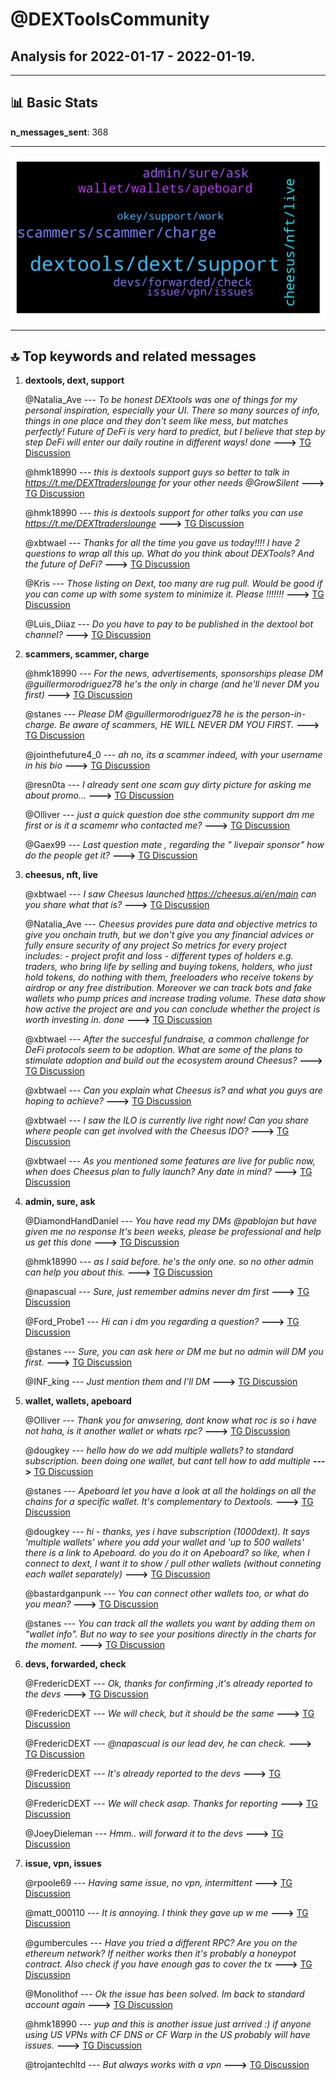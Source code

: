 # **@DEXToolsCommunity**
 ## Analysis for **2022-01-17** - **2022-01-19**.

---

## 📊 **Basic Stats**

**n_messages_sent**: 368

---
![wordcloud](DEXToolsCommunity_2Days_wordcloud.png)

---


## 🔝 **Top keywords and related messages**

1. **dextools, dext, support**

    @Natalia_Ave --- *To be honest DEXtools was one of things for my personal inspiration, especially your UI. There so many sources of info, things in one place and they don't seem like mess, but matches perfectly!   Future of DeFi is very hard to predict, but I believe that step by step DeFi will enter our daily routine in different ways!  done* **--->** [TG Discussion](https://t.me/DEXToolsCommunity/326110)

    @hmk18990 --- *this is dextools support guys so better to talk in https://t.me/DEXTtraderslounge for your other needs @GrowSilent* **--->** [TG Discussion](https://t.me/DEXToolsCommunity/326913)

    @hmk18990 --- *this is dextools support for other talks you can use https://t.me/DEXTtraderslounge* **--->** [TG Discussion](https://t.me/DEXToolsCommunity/326586)

    @xbtwael --- *Thanks for all the time you gave us today!!!! I have 2 questions to wrap all this up. What do you think about DEXTools? And the future of DeFi?* **--->** [TG Discussion](https://t.me/DEXToolsCommunity/326107)

    @Kris --- *Those listing on Dext, too many are rug pull. Would be good if you can come up with some system to minimize it. Please !!!!!!!* **--->** [TG Discussion](https://t.me/DEXToolsCommunity/325418)

    @Luis_Diiaz --- *Do you have to pay to be published in the dextool bot channel?* **--->** [TG Discussion](https://t.me/DEXToolsCommunity/325785)

2. **scammers, scammer, charge**

    @hmk18990 --- *For the news, advertisements, sponsorships please DM @guillermorodriguez78 he's the only in charge (and he'll never DM you first)* **--->** [TG Discussion](https://t.me/DEXToolsCommunity/326896)

    @stanes --- *Please DM @guillermorodriguez78 he is the person-in-charge.  Be aware of scammers, HE WILL NEVER DM YOU FIRST.* **--->** [TG Discussion](https://t.me/DEXToolsCommunity/325532)

    @jointhefuture4_0 --- *ah no, its a scammer indeed, with your username in his bio* **--->** [TG Discussion](https://t.me/DEXToolsCommunity/326683)

    @resn0ta --- *I already sent one scam guy dirty picture for asking me about promo...* **--->** [TG Discussion](https://t.me/DEXToolsCommunity/326906)

    @Olliver --- *just a quick question doe sthe community support dm me first or is it a scamemr who contacted me?* **--->** [TG Discussion](https://t.me/DEXToolsCommunity/325639)

    @Gaex99 --- *Last question mate , regarding the " livepair sponsor" how do the people  get it?* **--->** [TG Discussion](https://t.me/DEXToolsCommunity/325531)

3. **cheesus, nft, live**

    @xbtwael --- *I saw Cheesus launched  https://cheesus.ai/en/main can you share what that is?* **--->** [TG Discussion](https://t.me/DEXToolsCommunity/326058)

    @Natalia_Ave --- *Cheesus provides pure data and objective metrics to give you onchain truth, but we don't give you any financial advices or fully ensure security of any project  So metrics for every project includes: - project profit and loss  - different types of holders e.g. traders, who bring life by selling and buying tokens, holders, who just hold tokens, do nothing with them, freeloaders who receive tokens by airdrop or any free distribution. Moreover we can track bots and fake wallets who pump prices and increase trading volume.  These data show how active the project are and you can conclude whether the project is worth investing in.  done* **--->** [TG Discussion](https://t.me/DEXToolsCommunity/326087)

    @xbtwael --- *After the succesful fundraise, a common challenge for DeFi protocols seem to be adoption. What are some of the plans to stimulate adoption and build out the ecosystem around Cheesus?* **--->** [TG Discussion](https://t.me/DEXToolsCommunity/326098)

    @xbtwael --- *Can you explain what Cheesus is? and what you guys are hoping to achieve?* **--->** [TG Discussion](https://t.me/DEXToolsCommunity/326054)

    @xbtwael --- *I saw the ILO is currently live right now! Can you share where people can get involved with the Cheesus IDO?* **--->** [TG Discussion](https://t.me/DEXToolsCommunity/326090)

    @xbtwael --- *As you mentioned some features are live for public now, when does Cheesus plan to fully launch? Any date in mind?* **--->** [TG Discussion](https://t.me/DEXToolsCommunity/326071)

4. **admin, sure, ask**

    @DiamondHandDaniel --- *You have read my DMs @pablojan but have given me no response  It's been weeks, please be professional and help us get this done* **--->** [TG Discussion](https://t.me/DEXToolsCommunity/325903)

    @hmk18990 --- *as I said before. he's the only one. so no other admin can help you about this.* **--->** [TG Discussion](https://t.me/DEXToolsCommunity/326905)

    @napascual --- *Sure, just remember admins never dm first* **--->** [TG Discussion](https://t.me/DEXToolsCommunity/326413)

    @Ford_Probe1 --- *Hi can i dm you regarding a question?* **--->** [TG Discussion](https://t.me/DEXToolsCommunity/326410)

    @stanes --- *Sure, you can ask here or DM me but no admin will DM you first.* **--->** [TG Discussion](https://t.me/DEXToolsCommunity/326925)

    @INF_king --- *Just mention them and I'll DM* **--->** [TG Discussion](https://t.me/DEXToolsCommunity/325764)

5. **wallet, wallets, apeboard**

    @Olliver --- *Thank you for anwsering, dont know what roc is so i have not haha, is it another wallet or whats rpc?* **--->** [TG Discussion](https://t.me/DEXToolsCommunity/325641)

    @dougkey --- *hello how do we add multiple wallets? to standard subscription. been doing one wallet, but cant tell how to add multiple* **--->** [TG Discussion](https://t.me/DEXToolsCommunity/325393)

    @stanes --- *Apeboard let you have a look at all the holdings on all the chains for a specific wallet. It's complementary to Dextools.* **--->** [TG Discussion](https://t.me/DEXToolsCommunity/325415)

    @dougkey --- *hi - thanks, yes i have subscription (1000dext).  It says 'multiple wallets' where you add your wallet and 'up to 500 wallets'  there is a link to Apeboard.  do you do it on Apeboard?    so like, when I connect to dext, I want it to show / pull other wallets (without conneting each wallet separately)* **--->** [TG Discussion](https://t.me/DEXToolsCommunity/325410)

    @bastardganpunk --- *You can connect other wallets too, or what do you mean?* **--->** [TG Discussion](https://t.me/DEXToolsCommunity/325880)

    @stanes --- *You can track all the wallets you want by adding them on "wallet info". But no way to see your positions directly in the charts for the moment.* **--->** [TG Discussion](https://t.me/DEXToolsCommunity/325397)

6. **devs, forwarded, check**

    @FredericDEXT --- *Ok, thanks for confirming ,it's already reported to the devs* **--->** [TG Discussion](https://t.me/DEXToolsCommunity/326562)

    @FredericDEXT --- *We will check, but it should be the same* **--->** [TG Discussion](https://t.me/DEXToolsCommunity/326560)

    @FredericDEXT --- *@napascual is our lead dev, he can check.* **--->** [TG Discussion](https://t.me/DEXToolsCommunity/325763)

    @FredericDEXT --- *It's already reported to the devs* **--->** [TG Discussion](https://t.me/DEXToolsCommunity/325760)

    @FredericDEXT --- *We will check asap. Thanks for reporting* **--->** [TG Discussion](https://t.me/DEXToolsCommunity/325758)

    @JoeyDieleman --- *Hmm.. will forward it to the devs* **--->** [TG Discussion](https://t.me/DEXToolsCommunity/326484)

7. **issue, vpn, issues**

    @rpoole69 --- *Having same issue, no vpn, intermittent* **--->** [TG Discussion](https://t.me/DEXToolsCommunity/326483)

    @matt_000110 --- *It is annoying. I think they gave up w me* **--->** [TG Discussion](https://t.me/DEXToolsCommunity/326241)

    @gumbercules --- *Have you tried a different RPC? Are you on the ethereum network? If neither works then it's probably a honeypot contract. Also check if you have enough gas to cover the tx* **--->** [TG Discussion](https://t.me/DEXToolsCommunity/325638)

    @Monolithof --- *Ok the issue has been solved. Im back to standard account again* **--->** [TG Discussion](https://t.me/DEXToolsCommunity/325826)

    @hmk18990 --- *yup and this is another issue just arrived :) if anyone using US VPNs with CF DNS or CF Warp in the US probably will have issues.* **--->** [TG Discussion](https://t.me/DEXToolsCommunity/326499)

    @trojantechltd --- *But always works with a vpn* **--->** [TG Discussion](https://t.me/DEXToolsCommunity/326482)

